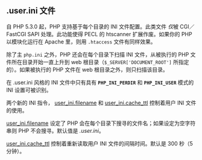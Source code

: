 .user.ini 文件
--------------

自 PHP 5.3.0 起，PHP 支持基于每个目录的 INI 文件配置。此类文件 *仅*被
CGI／FastCGI SAPI 处理。此功能使得 PECL 的 htscanner 扩展作废。如果你的
PHP 以模块化运行在 Apache 里，则用 `.htaccess` 文件有同样效果。

除了主 `php.ini` 之外，PHP 还会在每个目录下扫描 INI 文件，从被执行的 PHP
文件所在目录开始一直上升到 web 根目录（`$_SERVER['DOCUMENT_ROOT']`
所指定的）。如果被执行的 PHP 文件在 web 根目录之外，则只扫描该目录。

在 .user.ini 风格的 INI 文件中只有具有 **`PHP_INI_PERDIR`** 和
**`PHP_INI_USER`** 模式的 INI 设置可被识别。

两个新的 INI 指令，
<a href="/ini/core.html#ini.user-ini.filename" class="link">user_ini.filename</a>
和
<a href="/ini/core.html#ini.user-ini.cache-ttl" class="link">user_ini.cache_ttl</a>
控制着用户 INI 文件的使用。

<a href="/ini/core.html#ini.user-ini.filename" class="link">user_ini.filename</a>
设定了 PHP 会在每个目录下搜寻的文件名；如果设定为空字符串则 PHP
不会搜寻。默认值是 *.user.ini*。

<a href="/ini/core.html#ini.user-ini.cache-ttl" class="link">user_ini.cache_ttl</a>
控制着重新读取用户 INI 文件的间隔时间。默认是 300 秒（5 分钟）。
